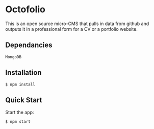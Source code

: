 Octofolio
=========
This is an open source micro-CMS that pulls in data from github and outputs it in a professional form for a CV or a portfolio website.


## Dependancies

    MongoDB


## Installation

    $ npm install
    
## Quick Start

 Start the app:

    $ npm start
